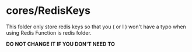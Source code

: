 # cores/RedisKeys

This folder only store redis keys so that you ( or I ) won't have a typo when using Redis Function is redis folder.

<p style="font-weight:bold">DO NOT CHANGE IT IF YOU DON'T NEED TO</p>

